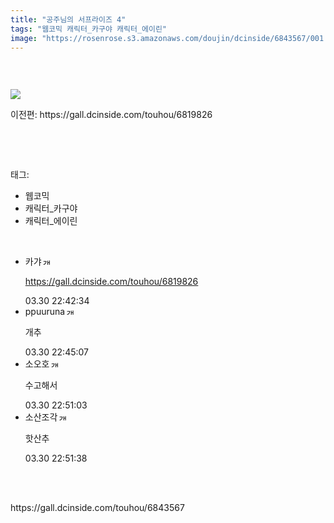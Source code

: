 ```yaml
---
title: "공주님의 서프라이즈 4"
tags: "웹코믹 캐릭터_카구야 캐릭터_에이린"
image: "https://rosenrose.s3.amazonaws.com/doujin/dcinside/6843567/001.jpg"
---
```

<div class="article">
<div style="overflow:hidden;">
<p><br/></p><p><img src="{{ site.imgserver1 }}/dcinside/6843567/001.jpg"/></p><p>이전편: https://gall.dcinside.com/touhou/6819826</p><p><br/></p> </div></div><br/>
<div class="tagTrail">
<p>태그: </p>
<ul>
<li>웹코믹</li>
<li>캐릭터_카구야</li>
<li>캐릭터_에이린</li>
</ul>
</div><br/>
<div class="comment"><ul class="cmt_list"><li class="ub-content" id="comment_li_16965814"><div class="cmt_info clear" data-article-no="6843567" data-no="16965814" data-rcnt="0"><div class="cmt_nickbox"><span class="gall_writer ub-writer" data-ip="" data-nick="카갸" data-uid="redsky100"><span class="nickname me in" title="카갸">카갸</span><a class="writer_nikcon"><img alt="갤로그로 이동합니다." border="0" height="11" onclick="window.open('//gallog.dcinside.com/redsky100');" src="https://nstatic.dcinside.com/dc/w/images/fix_nik.gif" style="margin-left:2px;cursor:pointer;" title="redsky1** : 갤로그로 이동합니다." width="12"/></a></span></div><div class="clear cmt_txtbox btn_reply_write_all"><p class="usertxt ub-word"><a href="https://gall.dcinside.com/touhou/6819826" target="_blank">https://gall.dcinside.com/touhou/6819826</a></p></div><div class="fr clear"><span class="date_time">03.30 22:42:34</span></div></div></li><li class="ub-content" id="comment_li_16965831"><div class="cmt_info clear" data-article-no="6843567" data-no="16965831" data-rcnt="0"><div class="cmt_nickbox"><span class="gall_writer ub-writer" data-ip="" data-nick="ppuuruna" data-uid="qqndnfnsk"><span class="nickname in" title="ppuuruna">ppuuruna</span><a class="writer_nikcon"><img alt="갤로그로 이동합니다." border="0" height="11" onclick="window.open('//gallog.dcinside.com/qqndnfnsk');" src="https://nstatic.dcinside.com/dc/w/images/fix_nik.gif" style="margin-left:2px;cursor:pointer;" title="qqndnfn** : 갤로그로 이동합니다." width="12"/></a></span></div><div class="clear cmt_txtbox btn_reply_write_all"><p class="usertxt ub-word">개추</p></div><div class="fr clear"><span class="date_time">03.30 22:45:07</span></div></div></li><li class="ub-content" id="comment_li_16965872"><div class="cmt_info clear" data-article-no="6843567" data-no="16965872" data-rcnt="0"><div class="cmt_nickbox"><span class="gall_writer ub-writer" data-ip="" data-nick="소오호" data-uid="pankkwi"><span class="nickname in" title="소오호">소오호</span><a class="writer_nikcon"><img alt="갤로그로 이동합니다." border="0" height="11" onclick="window.open('//gallog.dcinside.com/pankkwi');" src="https://nstatic.dcinside.com/dc/w/images/fix_nik.gif" style="margin-left:2px;cursor:pointer;" title="pankk** : 갤로그로 이동합니다." width="12"/></a></span></div><div class="clear cmt_txtbox btn_reply_write_all"><p class="usertxt ub-word">수고해서</p></div><div class="fr clear"><span class="date_time">03.30 22:51:03</span></div></div></li><li class="ub-content" id="comment_li_16965878"><div class="cmt_info clear" data-article-no="6843567" data-no="16965878" data-rcnt="0"><div class="cmt_nickbox"><span class="gall_writer ub-writer" data-ip="" data-nick="소산조각" data-uid="8712acwd"><span class="nickname in" title="소산조각">소산조각</span><a class="writer_nikcon"><img alt="갤로그로 이동합니다." border="0" height="11" onclick="window.open('//gallog.dcinside.com/8712acwd');" src="https://nstatic.dcinside.com/dc/w/images/fix_nik.gif" style="margin-left:2px;cursor:pointer;" title="8712ac** : 갤로그로 이동합니다." width="12"/></a></span></div><div class="clear cmt_txtbox btn_reply_write_all"><p class="usertxt ub-word">핫산추</p></div><div class="fr clear"><span class="date_time">03.30 22:51:38</span></div></div></li></ul></div><br/>

<br/>
<p id="refer">https://gall.dcinside.com/touhou/6843567</p>
<br/>

